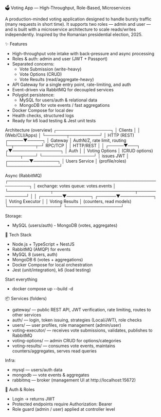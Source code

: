 🗳️ Voting App — High-Throughput, Role-Based, Microservices

A production-minded voting application designed to handle bursty traffic (many requests in short time). It supports two roles — admin and user — and is built with a microservice architecture to scale reads/writes independently.
Inspired by the Romanian presidential election, 2025.

✨ Features

- High-throughput vote intake with back-pressure and async processing
- Roles & auth: admin and user (JWT + Passport)
- Separated concerns:
    - Vote Submission (write-heavy)
    - Vote Options (CRUD)
    - Vote Results (read/aggregate-heavy)
- API Gateway for a single entry point, rate-limiting, and auth
- Event-driven via RabbitMQ for decoupled services
- Polyglot persistence:
    - MySQL for users/auth & relational data
    - MongoDB for vote events / fast aggregations
- Docker Compose for local dev
- Health checks, structured logs
- Ready for k6 load testing & Jest unit tests

Architecture (overview)
           ┌──────────────────┐
           │    Clients       │
           │ (Web/CLI/Apps)   │
           └───────┬──────────┘
                   │  HTTP (REST)
             ┌─────▼─────┐
             │  Gateway  │  AuthN/Z, rate limit, routing
             └─┬───────┬─┘
       RPC/TCP │       │ HTTP/REST
               │       │
         ┌─────▼───┐  ┌▼────────────────┐
         │  Auth   │  │ Voting Options  │  (CRUD options)
         └────┬────┘  └─────────────────┘
              │ issues JWT
              │
      ┌───────▼────────┐
      │  Users Service  │  (profile/roles)
      └─────────────────┘

   Async (RabbitMQ)
      ┌─────────────────────────────────────────────────────────┐
      │        exchange: votes    queue: votes.events           │
      └──────────────┬───────────────────────────┬─────────────┘
                     │                           │
             ┌───────▼────────┐           ┌──────▼───────────┐
             │ Voting Executor │           │ Voting Results   │ (counters, read models)
             └─────────────────┘           └──────────────────┘

Storage:
- MySQL (users/auth)     - MongoDB (votes, aggregates)

🧰 Tech Stack

- Node.js + TypeScript + NestJS
- RabbitMQ (AMQP) for events
- MySQL 8 (users, auth)
- MongoDB 6 (votes + aggregations)
- Docker Compose for local orchestration
- Jest (unit/integration), k6 (load testing)

Start everything
- docker compose up --build -d

📦 Services (folders)

- gateway/ — public REST API, JWT verification, rate limiting, routes to other services
- auth/ — login, token issuing, strategies (Local/JWT), role checks
- users/ — user profiles, role management (admin/user)
- voting-executor/ — receives vote submissions, validates, publishes to RabbitMQ
- voting-options/ — admin CRUD for options/categories
- voting-results/ — consumes vote events, maintains counters/aggregates, serves read queries

Infra:

- mysql — users/auth data
- mongodb — vote events & aggregates
- rabbitmq — broker (management UI at http://localhost:15672)

🔐 Auth & Roles

- Login → returns JWT
- Protected endpoints require Authorization: Bearer <token>
- Role guard (admin / user) applied at controller level